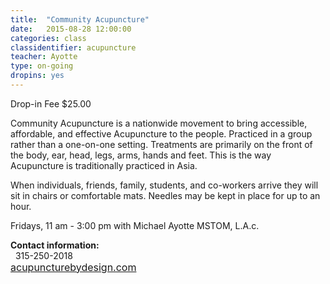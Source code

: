 ```yaml
---
title:  "Community Acupuncture"
date:   2015-08-28 12:00:00
categories: class
classidentifier: acupuncture
teacher: Ayotte
type: on-going
dropins: yes
---
```

Drop-in Fee $25.00

Community Acupuncture is a nationwide movement to bring accessible, affordable, and effective Acupuncture to the people. Practiced in a group rather than a one-on-one setting. Treatments are primarily on the front of the body, ear, head, legs, arms, hands and feet. This is the way Acupuncture is traditionally practiced in Asia. 

When individuals, friends, family, students, and co-workers arrive they will sit in chairs or comfortable mats. Needles may be kept in place for up to an hour. 

Fridays, 11 am - 3:00 pm with Michael Ayotte MSTOM, L.A.c.
 
<p><strong>Contact information:</strong><br /> 
315-250-2018<br />
<a href="http://acupuncturebydesign.com"> <span style="font-size:16px"> acupuncturebydesign.com</span></a></p>
